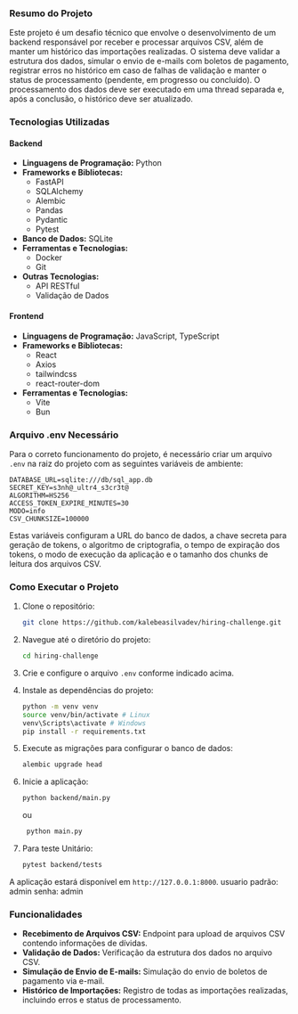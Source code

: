 ### Resumo do Projeto

Este projeto é um desafio técnico que envolve o desenvolvimento de um backend responsável por receber e processar arquivos CSV, além de manter um histórico das importações realizadas. O sistema deve validar a estrutura dos dados, simular o envio de e-mails com boletos de pagamento, registrar erros no histórico em caso de falhas de validação e manter o status de processamento (pendente, em progresso ou concluído). O processamento dos dados deve ser executado em uma thread separada e, após a conclusão, o histórico deve ser atualizado.

### Tecnologias Utilizadas

#### Backend
- **Linguagens de Programação:** Python
- **Frameworks e Bibliotecas:**
  - FastAPI
  - SQLAlchemy
  - Alembic
  - Pandas
  - Pydantic
  - Pytest
- **Banco de Dados:** SQLite
- **Ferramentas e Tecnologias:**
  - Docker
  - Git
- **Outras Tecnologias:**
  - API RESTful
  - Validação de Dados

#### Frontend
- **Linguagens de Programação:** JavaScript, TypeScript
- **Frameworks e Bibliotecas:**
  - React
  - Axios
  - tailwindcss
  - react-router-dom
- **Ferramentas e Tecnologias:**
  - Vite
  - Bun

### Arquivo .env Necessário

Para o correto funcionamento do projeto, é necessário criar um arquivo `.env` na raiz do projeto com as seguintes variáveis de ambiente:

```env
DATABASE_URL=sqlite:///db/sql_app.db
SECRET_KEY=s3nh@_ultr4_s3cr3t@
ALGORITHM=HS256
ACCESS_TOKEN_EXPIRE_MINUTES=30
MODO=info
CSV_CHUNKSIZE=100000
```

Estas variáveis configuram a URL do banco de dados, a chave secreta para geração de tokens, o algoritmo de criptografia, o tempo de expiração dos tokens, o modo de execução da aplicação e o tamanho dos chunks de leitura dos arquivos CSV.

### Como Executar o Projeto

1. Clone o repositório:
   ```sh
   git clone https://github.com/kalebeasilvadev/hiring-challenge.git
   ```

2. Navegue até o diretório do projeto:
   ```sh
   cd hiring-challenge
   ```

3. Crie e configure o arquivo `.env` conforme indicado acima.

4. Instale as dependências do projeto:
   ```sh
   python -m venv venv
   source venv/bin/activate # Linux
   venv\Scripts\activate # Windows  
   pip install -r requirements.txt
   ```

5. Execute as migrações para configurar o banco de dados:
   ```sh
   alembic upgrade head
   ```

6. Inicie a aplicação:
   ```sh
   python backend/main.py
   ```
   ou
   ```sh
    python main.py
    ```
7. Para teste Unitário:
   ```sh
   pytest backend/tests
   ```


A aplicação estará disponível em `http://127.0.0.1:8000`.
usuario padrão: admin senha: admin

### Funcionalidades

- **Recebimento de Arquivos CSV:** Endpoint para upload de arquivos CSV contendo informações de dívidas.
- **Validação de Dados:** Verificação da estrutura dos dados no arquivo CSV.
- **Simulação de Envio de E-mails:** Simulação do envio de boletos de pagamento via e-mail.
- **Histórico de Importações:** Registro de todas as importações realizadas, incluindo erros e status de processamento.